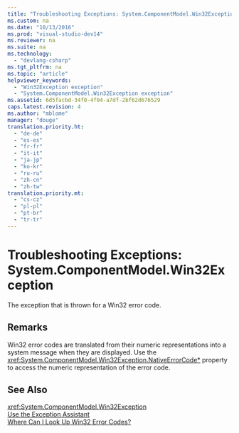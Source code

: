 ```yaml
---
title: "Troubleshooting Exceptions: System.ComponentModel.Win32Exception"
ms.custom: na
ms.date: "10/13/2016"
ms.prod: "visual-studio-dev14"
ms.reviewer: na
ms.suite: na
ms.technology: 
  - "devlang-csharp"
ms.tgt_pltfrm: na
ms.topic: "article"
helpviewer_keywords: 
  - "Win32Exception exception"
  - "System.ComponentModel.Win32Exception exception"
ms.assetid: 6d5facbd-34f0-4f04-a7df-2bf62d676529
caps.latest.revision: 4
ms.author: "mblome"
manager: "douge"
translation.priority.ht: 
  - "de-de"
  - "es-es"
  - "fr-fr"
  - "it-it"
  - "ja-jp"
  - "ko-kr"
  - "ru-ru"
  - "zh-cn"
  - "zh-tw"
translation.priority.mt: 
  - "cs-cz"
  - "pl-pl"
  - "pt-br"
  - "tr-tr"
---
```

# Troubleshooting Exceptions: System.ComponentModel.Win32Exception
The exception that is thrown for a Win32 error code.  
  
## Remarks  
 Win32 error codes are translated from their numeric representations into a system message when they are displayed. Use the <xref:System.ComponentModel.Win32Exception.NativeErrorCode*> property to access the numeric representation of the error code.  
  
## See Also  
 <xref:System.ComponentModel.Win32Exception>   
 [Use the Exception Assistant](../Topic/How%20to:%20Use%20the%20Exception%20Assistant.md)   
 [Where Can I Look Up Win32 Error Codes?](../debugger/where-can-i-look-up-win32-error-codes-.md)